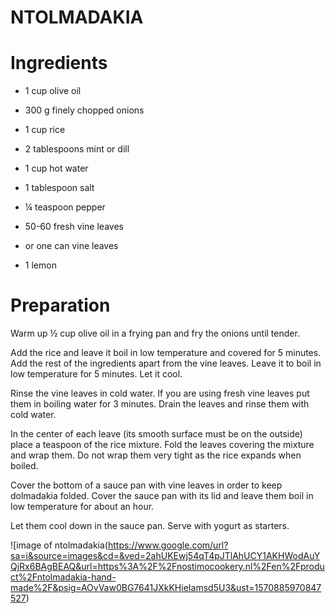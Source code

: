 # NTOLMADAKIA

# Ingredients

* 1 cup olive oil

* 300 g finely chopped onions

* 1 cup rice

* 2 tablespoons mint or dill

* 1 cup hot water

* 1 tablespoon salt

* ¼ teaspoon pepper

* 50-60 fresh vine leaves

* or one can vine leaves

* 1 lemon

# Preparation

Warm up ½ cup olive oil in a frying pan and fry the onions until tender. 

Add the rice and leave it boil in low temperature and covered for 5 minutes. Add the rest of the ingredients apart from the vine leaves. Leave it to boil in low temperature for 5 minutes. Let it cool. 

Rinse the vine leaves in cold water. If you are using fresh vine leaves put them in boiling water for 3 minutes. Drain the leaves and rinse them with cold water. 

In the center of each leave (its smooth surface must be on the outside) place a teaspoon of the rice mixture. Fold the leaves covering the mixture and wrap them. Do not wrap them very tight as the rice expands when boiled. 

Cover the bottom of a sauce pan with vine leaves in order to keep dolmadakia folded. Cover the sauce pan with its lid and leave them boil in low temperature for about an hour. 

Let them cool down in the sauce pan. Serve with yogurt as starters.

![image of ntolmadakia(https://www.google.com/url?sa=i&source=images&cd=&ved=2ahUKEwj54qT4pJTlAhUCY1AKHWodAuYQjRx6BAgBEAQ&url=https%3A%2F%2Fnostimocookery.nl%2Fen%2Fproduct%2Fntolmadakia-hand-made%2F&psig=AOvVaw0BG7641JXkKHieIamsd5U3&ust=1570885970847527)
